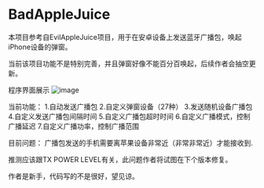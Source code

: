 # BadAppleJuice
本项目参考自EvilAppleJuice项目，用于在安卓设备上发送蓝牙广播包，唤起iPhone设备的弹窗。

当前该项目功能不是特别完善，并且弹窗好像不能百分百唤起，后续作者会抽空更新。

程序界面展示
![image](https://github.com/Sab1e-GitHub/BadAppleJuice/assets/72060564/543280e7-7d28-4683-81c3-b30725898465)


当前功能：
1.自动发送广播包
2.自定义弹窗设备（27种）
3.发送随机设备广播包
4.自定义发送广播包间隔时间
5.自定义广播包超时时间
6.自定义广播模式，控制广播延迟
7.自定义广播功率，控制广播范围

目前问题：
广播包发送的手机需要离苹果设备非常近（非常非常近）才能接收到.

推测应该跟TX POWER LEVEL有关，此问题作者将试图在下个版本修复。

作者是新手，代码写的不是很好，望见谅。
